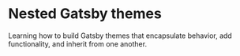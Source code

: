 # Nested Gatsby themes

Learning how to build Gatsby themes that encapsulate behavior, add functionality, and inherit from one another.
